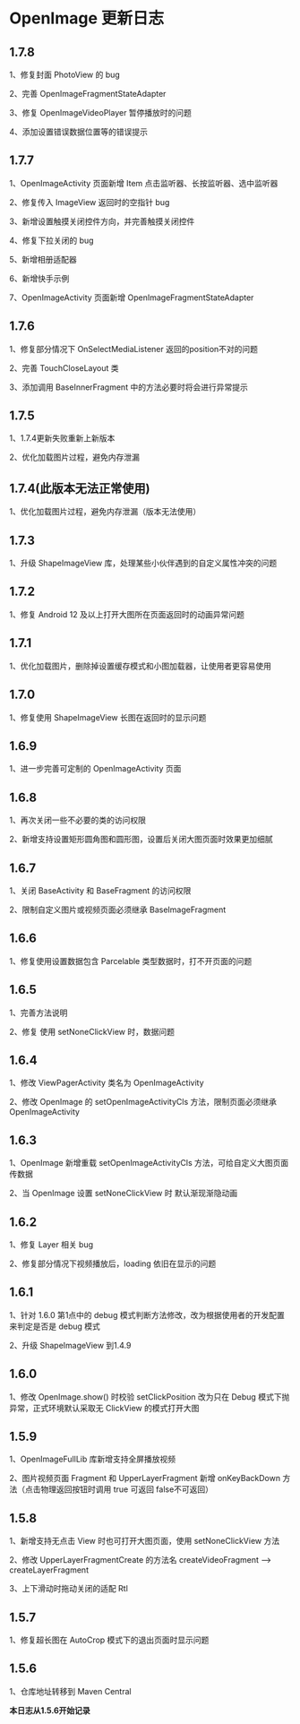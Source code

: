 # OpenImage 更新日志

## 1.7.8

1、修复封面 PhotoView 的 bug

2、完善 OpenImageFragmentStateAdapter

3、修复 OpenImageVideoPlayer 暂停播放时的问题

4、添加设置错误数据位置等的错误提示

## 1.7.7

1、OpenImageActivity 页面新增 Item 点击监听器、长按监听器、选中监听器

2、修复传入 ImageView 返回时的空指针 bug

3、新增设置触摸关闭控件方向，并完善触摸关闭控件

4、修复下拉关闭的 bug

5、新增相册适配器

6、新增快手示例

7、OpenImageActivity 页面新增 OpenImageFragmentStateAdapter


## 1.7.6

1、修复部分情况下 OnSelectMediaListener 返回的position不对的问题

2、完善 TouchCloseLayout 类

3、添加调用 BaseInnerFragment 中的方法必要时将会进行异常提示

## 1.7.5

1、1.7.4更新失败重新上新版本

2、优化加载图片过程，避免内存泄漏

## 1.7.4(此版本无法正常使用)

1、优化加载图片过程，避免内存泄漏（版本无法使用）

## 1.7.3

1、升级 ShapeImageView 库，处理某些小伙伴遇到的自定义属性冲突的问题

## 1.7.2

1、修复 Android 12 及以上打开大图所在页面返回时的动画异常问题

## 1.7.1

1、优化加载图片，删除掉设置缓存模式和小图加载器，让使用者更容易使用

## 1.7.0

1、修复使用 ShapeImageView 长图在返回时的显示问题

## 1.6.9

1、进一步完善可定制的 OpenImageActivity 页面

## 1.6.8

1、再次关闭一些不必要的类的访问权限

2、新增支持设置矩形圆角图和圆形图，设置后关闭大图页面时效果更加细腻

## 1.6.7

1、关闭 BaseActivity 和 BaseFragment 的访问权限

2、限制自定义图片或视频页面必须继承 BaseImageFragment

## 1.6.6

1、修复使用设置数据包含 Parcelable 类型数据时，打不开页面的问题


## 1.6.5

1、完善方法说明

2、修复 使用 setNoneClickView 时，数据问题

## 1.6.4

1、修改 ViewPagerActivity 类名为 OpenImageActivity

2、修改 OpenImage 的 setOpenImageActivityCls 方法，限制页面必须继承 OpenImageActivity

## 1.6.3

1、OpenImage 新增重载 setOpenImageActivityCls 方法，可给自定义大图页面传数据

2、当 OpenImage 设置 setNoneClickView 时 默认渐现渐隐动画

## 1.6.2

1、修复 Layer 相关 bug

2、修复部分情况下视频播放后，loading 依旧在显示的问题

## 1.6.1

1、针对 1.6.0 第1点中的 debug 模式判断方法修改，改为根据使用者的开发配置来判定是否是 debug 模式

2、升级 ShapeImageView 到1.4.9

## 1.6.0

1、修改 OpenImage.show() 时校验 setClickPosition 改为只在 Debug 模式下抛异常，正式环境默认采取无 ClickView 的模式打开大图


## 1.5.9

1、OpenImageFullLib 库新增支持全屏播放视频

2、图片视频页面 Fragment 和 UpperLayerFragment 新增 onKeyBackDown 方法（点击物理返回按钮时调用 true 可返回 false不可返回）


## 1.5.8

1、新增支持无点击 View 时也可打开大图页面，使用 setNoneClickView 方法

2、修改 UpperLayerFragmentCreate 的方法名 createVideoFragment --> createLayerFragment

3、上下滑动时拖动关闭的适配 Rtl


## 1.5.7

1、修复超长图在 AutoCrop 模式下的退出页面时显示问题

## 1.5.6

1、仓库地址转移到 Maven Central 

**本日志从1.5.6开始记录**